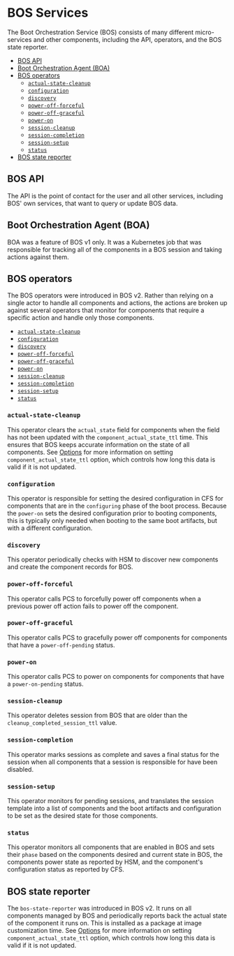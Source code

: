 # BOS Services

The Boot Orchestration Service \(BOS\) consists of many different micro-services and other components, including the API, operators, and the BOS state reporter.

* [BOS API](#bos-api)
* [Boot Orchestration Agent \(BOA\)](#boot-orchestration-agent-boa)
* [BOS operators](#bos-operators)
  * [`actual-state-cleanup`](#actual-state-cleanup)
  * [`configuration`](#configuration)
  * [`discovery`](#discovery)
  * [`power-off-forceful`](#power-off-forceful)
  * [`power-off-graceful`](#power-off-graceful)
  * [`power-on`](#power-on)
  * [`session-cleanup`](#session-cleanup)
  * [`session-completion`](#session-completion)
  * [`session-setup`](#session-setup)
  * [`status`](#status)
* [BOS state reporter](#bos-state-reporter)

## BOS API

The API is the point of contact for the user and all other services, including BOS' own services, that want to query or update BOS data.

## Boot Orchestration Agent \(BOA\)

BOA was a feature of BOS v1 only. It was a Kubernetes job that was responsible for tracking all of the components in a BOS session and taking actions against them.

## BOS operators

The BOS operators were introduced in BOS v2.
Rather than relying on a single actor to handle all components and actions, the actions are broken up against several operators that monitor for components that require a specific action and handle only those components.

* [`actual-state-cleanup`](#actual-state-cleanup)
* [`configuration`](#configuration)
* [`discovery`](#discovery)
* [`power-off-forceful`](#power-off-forceful)
* [`power-off-graceful`](#power-off-graceful)
* [`power-on`](#power-on)
* [`session-cleanup`](#session-cleanup)
* [`session-completion`](#session-completion)
* [`session-setup`](#session-setup)
* [`status`](#status)

### `actual-state-cleanup`

This operator clears the `actual_state` field for components when the field has not been updated with the `component_actual_state_ttl` time.
This ensures that BOS keeps accurate information on the state of all components.
See [Options](Options.md) for more information on setting `component_actual_state_ttl` option, which controls how long this data is valid if it is not updated.

### `configuration`

This operator is responsible for setting the desired configuration in CFS for components that are in the `configuring` phase of the boot process.
Because the `power-on` sets the desired configuration prior to booting components, this is typically only needed when booting to the same boot artifacts, but with a different configuration.

### `discovery`

This operator periodically checks with HSM to discover new components and create the component records for BOS.

### `power-off-forceful`

This operator calls PCS to forcefully power off components when a previous power off action fails to power off the component.

### `power-off-graceful`

This operator calls PCS to gracefully power off components for components that have a `power-off-pending` status.

### `power-on`

This operator calls PCS to power on components for components that have a `power-on-pending` status.

### `session-cleanup`

This operator deletes session from BOS that are older than the `cleanup_completed_session_ttl` value.

### `session-completion`

This operator marks sessions as complete and saves a final status for the session when all components that a session is responsible for have been disabled.

### `session-setup`

This operator monitors for pending sessions, and translates the session template into a list of components and the boot artifacts and configuration to be set as the desired state for those components.

### `status`

This operator monitors all components that are enabled in BOS and sets their `phase` based on the components desired and current state in BOS, the components power state as reported by HSM, and the component's configuration status as reported by CFS.

## BOS state reporter

The `bos-state-reporter` was introduced in BOS v2. It runs on all components managed by BOS and periodically reports back the actual state of the component it runs on.
This is installed as a package at image customization time.
See [Options](Options.md) for more information on setting `component_actual_state_ttl` option, which controls how long this data is valid if it is not updated.
